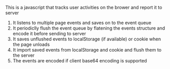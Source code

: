 This is a javascript that tracks user activities on the brower and report it to server
1. It listens to multiple page events and saves on to the event queue 
2. It periodiclly flush the event queue by flatening the events structure and encode it before sending to server
3. It saves unflushed events to localStorage (if available) or cookie when the page unloads
4. It import saved events from localStorage and cookie and flush them to the server
5. The events are encoded if client base64 encoding is supported
